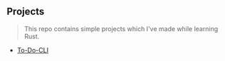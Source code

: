 ## Projects

> This repo contains simple projects which I've made while learning Rust.

- [To-Do-CLI](To-Do-CLI/)
